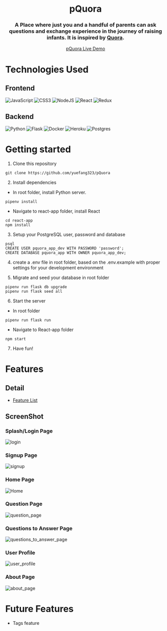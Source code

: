 <h1 align="center">pQuora</ha>

<h3 align="center">A Place where just you and a handful of parents can ask questions and exchange experience in the journey of raising infants. It is inspired by <a href="https://www.quora.com/">Quora<a>.</h3>

<p align="center"><a  href="https://pquora.herokuapp.com/">pQuora Live Demo</a></p>

# Technologies Used

## Frontend

![JavaScript](https://img.shields.io/badge/javascript-%23323330.svg?style=for-the-badge&logo=javascript&logoColor=%23F7DF1E)
![CSS3](https://img.shields.io/badge/css3-%231572B6.svg?style=for-the-badge&logo=css3&logoColor=white)
![NodeJS](https://img.shields.io/badge/node.js-6DA55F?style=for-the-badge&logo=node.js&logoColor=white)
![React](https://img.shields.io/badge/react-%2320232a.svg?style=for-the-badge&logo=react&logoColor=%2361DAFB)
![Redux](https://img.shields.io/badge/redux-%23593d88.svg?style=for-the-badge&logo=redux&logoColor=white)
</br>

## Backend

![Python](https://img.shields.io/badge/python-3670A0?style=for-the-badge&logo=python&logoColor=ffdd54)
![Flask](https://img.shields.io/badge/flask-%23000.svg?style=for-the-badge&logo=flask&logoColor=white)
![Docker](https://img.shields.io/badge/docker-%230db7ed.svg?style=for-the-badge&logo=docker&logoColor=white)
![Heroku](https://img.shields.io/badge/heroku-%23430098.svg?style=for-the-badge&logo=heroku&logoColor=white)
![Postgres](https://img.shields.io/badge/postgres-%23316192.svg?style=for-the-badge&logo=postgresql&logoColor=white)

# Getting started

1. Clone this repository

```
git clone https://github.com/yuefang323/pQuora
```

2. Install dependencies

-   In root folder, install Python server.

```
pipenv install
```

-   Navigate to react-app folder, install React

```
cd react-app
npm install
```

3. Setup your PostgreSQL user, password and database

```
psql
CREATE USER pquora_app_dev WITH PASSWORD 'password';
CREATE DATABASE pquora_app WITH OWNER pquora_app_dev;

```

4. create a .env file in root folder, based on the .env.example with proper settings for your development environment

5. Migrate and seed your database in root folder

```
pipenv run flask db upgrade
pipenv run flask seed all

```

6. Start the server

-   In root folder

```
pipenv run flask run
```

-   Navigate to React-app folder

```
npm start
```

7. Have fun!

# Features

## Detail

-   [Feature List](https://github.com/yuefang323/pQuora/wiki)

## ScreenShot

### Splash/Login Page

![login](https://user-images.githubusercontent.com/94598069/173999362-48732e9b-bf67-4f32-97d3-73a9c1cb7b38.png)

### Signup Page

![signup](https://user-images.githubusercontent.com/94598069/173999442-a171fbf5-6554-46fa-bee3-ad881ef00436.png)
  
### Home Page

![Home](https://user-images.githubusercontent.com/94598069/176554323-c38e1c4f-c40b-424e-82fd-47e7f67bb670.png)

### Question Page

![question_page](https://user-images.githubusercontent.com/94598069/176554382-cd03ba87-bbca-4701-a11d-9bf3c2c0b765.png)
  
### Questions to Answer Page

![questions_to_answer_page](https://user-images.githubusercontent.com/94598069/176554461-47f32bcc-fd9a-4da0-b104-1aec6c346546.png)

### User Profile

![user_profile](https://user-images.githubusercontent.com/94598069/176554600-bbb04657-b15e-4739-9aff-80a54b5e381d.png)

### About Page

![about_page](https://user-images.githubusercontent.com/94598069/173951061-043db5c0-4297-43ad-b0ba-39f7e7ee6754.png)

# Future Features

-   Tags feature
